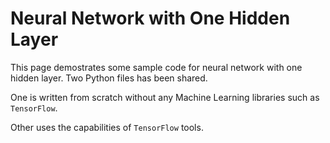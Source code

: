 # Neural Network with One Hidden Layer

This page demostrates some sample code for neural network with one hidden layer. Two Python files has been shared.

One is written from scratch without any Machine Learning libraries such as `TensorFlow`.

Other uses the capabilities of `TensorFlow` tools.
